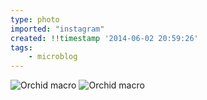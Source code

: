 ```yaml
---
type: photo
imported: "instagram"
created: !!timestamp '2014-06-02 20:59:26'
tags:
    - microblog
---
```

![Orchid macro](/media/images/photos/2014/06/b87a2f2a69f20e91d5d0d951e4eb4615.jpg)
![Orchid macro](/media/images/photos/2014/06/e3d64823b2990cafc7b15c97fa997ac6.jpg)

